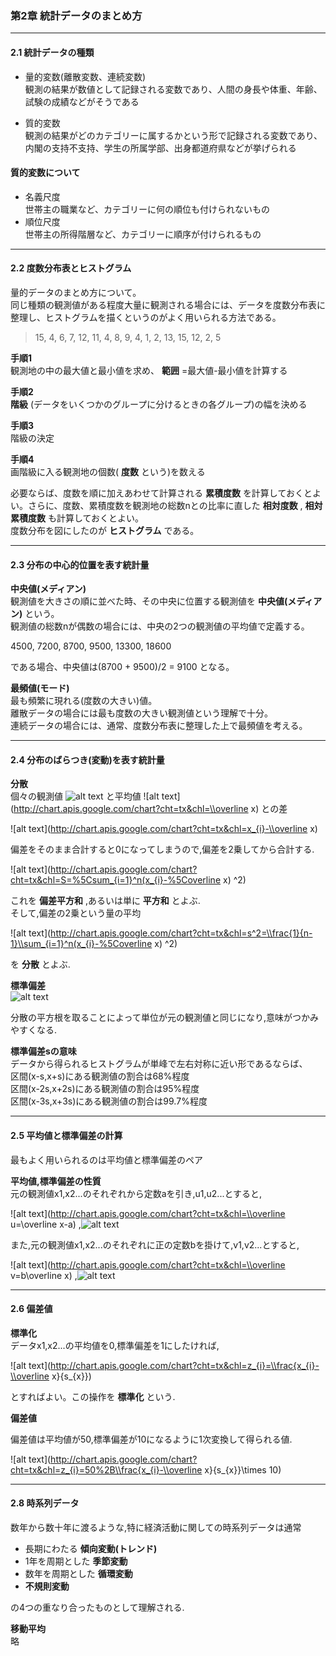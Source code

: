 ### 第2章 統計データのまとめ方
---

#### 2.1 統計データの種類  
* 量的変数(離散変数、連続変数)  
観測の結果が数値として記録される変数であり、人間の身長や体重、年齢、試験の成績などがそうである  

* 質的変数  
観測の結果がどのカテゴリーに属するかという形で記録される変数であり、内閣の支持不支持、学生の所属学部、出身都道府県などが挙げられる  

#### 質的変数について  
* 名義尺度  
世帯主の職業など、カテゴリーに何の順位も付けられないもの  
* 順位尺度  
世帯主の所得階層など、カテゴリーに順序が付けられるもの  
  
---
#### 2.2 度数分布表とヒストグラム  
量的データのまとめ方について。  
同じ種類の観測値がある程度大量に観測される場合には、データを度数分布表に整理し、ヒストグラムを描くというのがよく用いられる方法である。  

> 15, 4, 6, 7, 12, 11, 4, 8, 9, 4, 1, 2, 13, 15, 12, 2, 5  

**手順1**  
観測地の中の最大値と最小値を求め、 **範囲** =最大値-最小値を計算する  

**手順2**  
**階級** (データをいくつかのグループに分けるときの各グループ)の幅を決める  

**手順3**  
階級の決定  

**手順4**  
画階級に入る観測地の個数( **度数** という)を数える  

必要ならば、度数を順に加えあわせて計算される **累積度数** を計算しておくとよい。さらに、度数、累積度数を観測地の総数nとの比率に直した **相対度数** , **相対累積度数** も計算しておくとよい。  
度数分布を図にしたのが **ヒストグラム** である。  
  
---
#### 2.3 分布の中心的位置を表す統計量  

**中央値(メディアン)**  
観測値を大きさの順に並べた時、その中央に位置する観測値を **中央値(メディアン)** という。  
観測値の総数nが偶数の場合には、中央の2つの観測値の平均値で定義する。  

4500, 7200, 8700, 9500, 13300, 18600  

である場合、中央値は(8700 + 9500)/2 = 9100 となる。  

**最頻値(モード)**  
最も頻繁に現れる(度数の大きい)値。  
離散データの場合には最も度数の大きい観測値という理解で十分。  
連続データの場合には、通常、度数分布表に整理した上で最頻値を考える。  
  
---
#### 2.4 分布のばらつき(変動)を表す統計量  
**分散**  
個々の観測値 ![alt text](http://chart.apis.google.com/chart?cht=tx&chl=x_{i}) と平均値 ![alt text](http://chart.apis.google.com/chart?cht=tx&chl=\\overline x) との差  

![alt text](http://chart.apis.google.com/chart?cht=tx&chl=x_{i}-\\overline x)  

偏差をそのまま合計すると0になってしまうので,偏差を2乗してから合計する.

![alt text](http://chart.apis.google.com/chart?cht=tx&chl=S=%5Csum_{i=1}^n(x_{i}-%5Coverline x) ^2)  

これを **偏差平方和** ,あるいは単に **平方和** とよぶ.  
そして,偏差の2乗という量の平均  

![alt text](http://chart.apis.google.com/chart?cht=tx&chl=s^2=\\frac{1}{n-1}\\sum_{i=1}^n(x_{i}-%5Coverline x) ^2)  

を **分散** とよぶ.

**標準偏差**  
![alt text](http://chart.apis.google.com/chart?cht=tx&chl=s=\\sqrt{s^2})  

分散の平方根を取ることによって単位が元の観測値と同じになり,意味がつかみやすくなる.

**標準偏差sの意味**  
データから得られるヒストグラムが単峰で左右対称に近い形であるならば、  
区間(x-s,x+s)にある観測値の割合は68%程度  
区間(x-2s,x+2s)にある観測値の割合は95%程度  
区間(x-3s,x+3s)にある観測値の割合は99.7%程度  

---
#### 2.5 平均値と標準偏差の計算  
最もよく用いられるのは平均値と標準偏差のペア
  
**平均値,標準偏差の性質**  
元の観測値x1,x2...のそれぞれから定数aを引き,u1,u2...とすると,  

![alt text](http://chart.apis.google.com/chart?cht=tx&chl=\\overline u=\\overline x-a)
,![alt text](http://chart.apis.google.com/chart?cht=tx&chl=s_{u}=s_{x})  

また,元の観測値x1,x2...のそれぞれに正の定数bを掛けて,v1,v2...とすると,  

![alt text](http://chart.apis.google.com/chart?cht=tx&chl=\\overline v=b\\overline x)
,![alt text](http://chart.apis.google.com/chart?cht=tx&chl=s_{v}=bs_{x})  

---
#### 2.6 偏差値  
**標準化**  
データx1,x2...の平均値を0,標準偏差を1にしたければ,
  
![alt text](http://chart.apis.google.com/chart?cht=tx&chl=z_{i}=\\frac{x_{i}-\\overline x}{s_{x}})
  
とすればよい。この操作を **標準化** という.
  
**偏差値**
  
偏差値は平均値が50,標準偏差が10になるように1次変換して得られる値.
  
![alt text](http://chart.apis.google.com/chart?cht=tx&chl=z_{i}=50%2B\\frac{x_{i}-\\overline x}{s_{x}}\\times 10)
  
---
#### 2.8 時系列データ
  
数年から数十年に渡るような,特に経済活動に関しての時系列データは通常
* 長期にわたる **傾向変動(トレンド)**  
* 1年を周期とした **季節変動**  
* 数年を周期とした **循環変動**  
* **不規則変動**
  
の4つの重なり合ったものとして理解される.
  
**移動平均**  
略



